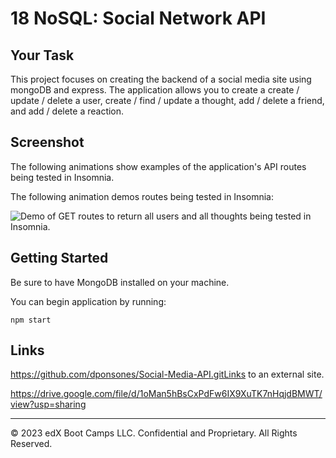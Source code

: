 # 18 NoSQL: Social Network API

## Your Task

This project focuses on creating the backend of a social media site using mongoDB and express. The application allows you to create a create / update / delete a user, create / find / update a thought, add / delete a friend, and add / delete a reaction. 

## Screenshot

The following animations show examples of the application's API routes being tested in Insomnia.

The following animation demos routes being tested in Insomnia:

![Demo of GET routes to return all users and all thoughts being tested in Insomnia.](./Assets/social-media-api.gif)


## Getting Started

Be sure to have MongoDB installed on your machine. 

You can begin application by running: 
```
npm start
```

## Links
https://github.com/dponsones/Social-Media-API.gitLinks to an external site.

https://drive.google.com/file/d/1oMan5hBsCxPdFw6IX9XuTK7nHqjdBMWT/view?usp=sharing



---
© 2023 edX Boot Camps LLC. Confidential and Proprietary. All Rights Reserved.
